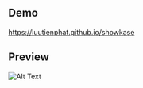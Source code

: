 ## Demo 
  https://luutienphat.github.io/showkase

## Preview
![Alt Text](https://media.giphy.com/media/JU51JkE1Fd0rWLozsR/giphy.gif)

